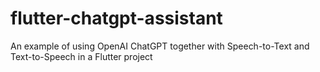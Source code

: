 # flutter-chatgpt-assistant
An example of using OpenAI ChatGPT together with Speech-to-Text and Text-to-Speech in a Flutter project

